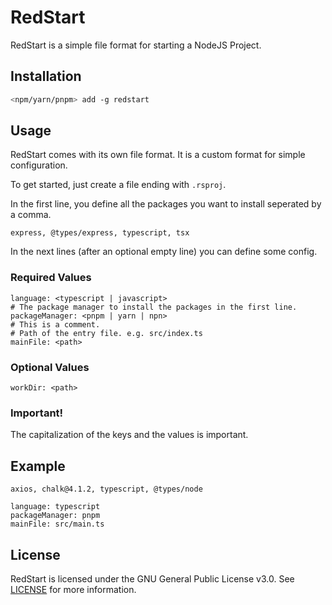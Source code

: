 # RedStart

RedStart is a simple file format for starting a NodeJS Project.

## Installation

```bash
<npm/yarn/pnpm> add -g redstart
```

## Usage

RedStart comes with its own file format. It is a custom format for simple configuration.

To get started, just create a file ending with `.rsproj`.

In the first line, you define all the packages you want to install seperated by a comma.

```rsproj
express, @types/express, typescript, tsx
```

In the next lines (after an optional empty line) you can define some config.

### Required Values

```rsproj
language: <typescript | javascript>
# The package manager to install the packages in the first line.
packageManager: <pnpm | yarn | npn>
# This is a comment.
# Path of the entry file. e.g. src/index.ts
mainFile: <path>
```

### Optional Values

```rsproj
workDir: <path>
```

### Important!

The capitalization of the keys and the values is important.

## Example

```rsproj
axios, chalk@4.1.2, typescript, @types/node

language: typescript
packageManager: pnpm
mainFile: src/main.ts
```

## License

RedStart is licensed under the GNU General Public License v3.0. See [LICENSE](LICENSE) for more information.
